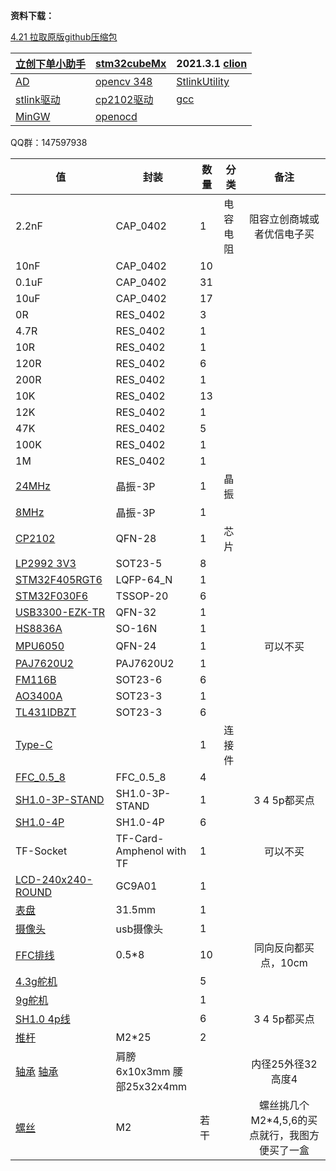 **资料下载：**

[4.21 拉取原版github压缩包](https://link.jscdn.cn/sharepoint/aHR0cHM6Ly90eHA2NjYtbXkuc2hhcmVwb2ludC5jb20vOnU6L2cvcGVyc29uYWwvdHhwX3R4cDY2Nl9vbm1pY3Jvc29mdF9jb20vRVc3bFRJa2hVVjVDbDhLY2VtZTAwUWNCRWZPQlZEbFFUN0pZdjRZYnFPZHVYdz9lPXZFdUQ1NA.zip)						

| [立创下单小助手](https://link.jscdn.cn/sharepoint/aHR0cHM6Ly90eHA2NjYtbXkuc2hhcmVwb2ludC5jb20vOnU6L2cvcGVyc29uYWwvdHhwX3R4cDY2Nl9vbm1pY3Jvc29mdF9jb20vRVdqb1YwWTRCZHBIbmV0RzRuRXN5V1FCWTV5UERxSDN2d1QtM0FCWHFmVFNzdz9lPWpHYkt3UA.zip) | [stm32cubeMx](https://link.jscdn.cn/sharepoint/aHR0cHM6Ly90eHA2NjYtbXkuc2hhcmVwb2ludC5jb20vOnU6L2cvcGVyc29uYWwvdHhwX3R4cDY2Nl9vbm1pY3Jvc29mdF9jb20vRVNDVFFyTXZ4NFpQdDF4SUVjc1BaSklCNVV4dFZmM2hiVXIzWEdHZkJmTUhjQT9lPXFqenZ6Ng.zip) | 2021.3.1 [clion](https://link.jscdn.cn/sharepoint/aHR0cHM6Ly90eHA2NjYtbXkuc2hhcmVwb2ludC5jb20vOnU6L2cvcGVyc29uYWwvdHhwX3R4cDY2Nl9vbm1pY3Jvc29mdF9jb20vRWRySGJ5NHB4WXBLcHQ5UFR0ZnJXSE1CbUFfcnBxWGtCS0lCb3pmN3FFMVJHQT9lPU9jZ1V6MA.zip) |
| ------------------------------------------------------------ | ------------------------------------------------------------ | ------------------------------------------------------------ |
| [AD](https://link.jscdn.cn/sharepoint/aHR0cHM6Ly90eHA2NjYtbXkuc2hhcmVwb2ludC5jb20vOnU6L2cvcGVyc29uYWwvdHhwX3R4cDY2Nl9vbm1pY3Jvc29mdF9jb20vRVpLakJ0aVlsNUJQclZ1N09yZFk4X3NCMVhGeEstdUh5MmtJZGdtczFJRkRNZz9lPUNsQTF4SA.zip) | [opencv 348](https://link.jscdn.cn/sharepoint/aHR0cHM6Ly90eHA2NjYtbXkuc2hhcmVwb2ludC5jb20vOnU6L2cvcGVyc29uYWwvdHhwX3R4cDY2Nl9vbm1pY3Jvc29mdF9jb20vRVhhLTRxSkIxdzlLdlpvd0ZKajNZNklCbkJ1bjg4RGdLUHp0YWpPRkpqQnlzQT9lPTBlakFqbA..exe) | [StlinkUtility](https://link.jscdn.cn/sharepoint/aHR0cHM6Ly90eHA2NjYtbXkuc2hhcmVwb2ludC5jb20vOnU6L2cvcGVyc29uYWwvdHhwX3R4cDY2Nl9vbm1pY3Jvc29mdF9jb20vRVNVc2czZXdrckZNcDBva1dwNkZXcUlCamhmZjV4cHZsVzEtVEJQc1JoV29LQT9lPW1wZGJmUg.zip) |
| [stlink驱动](https://link.jscdn.cn/sharepoint/aHR0cHM6Ly90eHA2NjYtbXkuc2hhcmVwb2ludC5jb20vOnU6L2cvcGVyc29uYWwvdHhwX3R4cDY2Nl9vbm1pY3Jvc29mdF9jb20vRVJ6a0ZzUno0SDVJcEdBTTdCdjUxY1FCSXdGcGhiN1kxR0g0cWpKc19EWmhXdz9lPUl4dWdlVA.zip) | [cp2102驱动 ](https://link.jscdn.cn/sharepoint/aHR0cHM6Ly90eHA2NjYtbXkuc2hhcmVwb2ludC5jb20vOnU6L2cvcGVyc29uYWwvdHhwX3R4cDY2Nl9vbm1pY3Jvc29mdF9jb20vRWVkU2xyZzM5TlZNajFoNDF6Um9YandCdUpYc1I4WGlBNTZwSUZRUUVvM19mQT9lPXVDcDdUdg.zip) | [gcc](https://link.jscdn.cn/sharepoint/aHR0cHM6Ly90eHA2NjYtbXkuc2hhcmVwb2ludC5jb20vOnU6L2cvcGVyc29uYWwvdHhwX3R4cDY2Nl9vbm1pY3Jvc29mdF9jb20vRWR1V3pJWW9haVZDdEF1a3gwVERXY0FCaWhnV3YtREZ1M1JodkdreXRqckZMZz9lPTk4dllENw.zip) |
| [MinGW](https://link.jscdn.cn/sharepoint/aHR0cHM6Ly90eHA2NjYtbXkuc2hhcmVwb2ludC5jb20vOnU6L2cvcGVyc29uYWwvdHhwX3R4cDY2Nl9vbm1pY3Jvc29mdF9jb20vRVEzQ2d2bjhrZ1JQcFJtWGVRSGJEWElCNEJ1dnRxVHl6eElyMkoxT1VsdXRrdz9lPXRjbzVpdA.zip) | [openocd](https://link.jscdn.cn/sharepoint/aHR0cHM6Ly90eHA2NjYtbXkuc2hhcmVwb2ludC5jb20vOnU6L2cvcGVyc29uYWwvdHhwX3R4cDY2Nl9vbm1pY3Jvc29mdF9jb20vRVctazg0LUcwZ05NdDk3SGF0TFl3MXdCZ0VPY29QLWphLUhxTDd6THlHLUY1QT9lPTdJa0ROYg.zip) |                                                              |

QQ群：147597938

| 值                                                           | 封装                       | 数量 | 分类     |                      备注                      |
| ------------------------------------------------------------ | -------------------------- | ---- | -------- | :--------------------------------------------: |
| 2.2nF                                                        | CAP_0402                   | 1    | 电容电阻 |           阻容立创商城或者优信电子买           |
| 10nF                                                         | CAP_0402                   | 10   |          |                                                |
| 0.1uF                                                        | CAP_0402                   | 31   |          |                                                |
| 10uF                                                         | CAP_0402                   | 17   |          |                                                |
| 0R                                                           | RES_0402                   | 3    |          |                                                |
| 4.7R                                                         | RES_0402                   | 1    |          |                                                |
| 10R                                                          | RES_0402                   | 1    |          |                                                |
| 120R                                                         | RES_0402                   | 6    |          |                                                |
| 200R                                                         | RES_0402                   | 1    |          |                                                |
| 10K                                                          | RES_0402                   | 13   |          |                                                |
| 12K                                                          | RES_0402                   | 1    |          |                                                |
| 47K                                                          | RES_0402                   | 5    |          |                                                |
| 100K                                                         | RES_0402                   | 1    |          |                                                |
| 1M                                                           | RES_0402                   | 1    |          |                                                |
| [24MHz](https://item.taobao.com/item.htm?spm=a1z09.2.0.0.1f3c2e8df9Af9i&id=569633363622&_u=b20q7cgb7b7b) | 晶振-3P                    | 1    | 晶振     |                                                |
| [8MHz](https://item.taobao.com/item.htm?spm=a1z09.2.0.0.1f3c2e8df9Af9i&id=569633363622&_u=b20q7cgb7b7b) | 晶振-3P                    | 1    |          |                                                |
| [CP2102](https://item.taobao.com/item.htm?spm=a1z10.3-c-s.w4002-21223910208.11.38616a4bJvtoO5&id=522575454240) | QFN-28                     | 1    | 芯片     |                                                |
| [LP2992 3V3](https://item.taobao.com/item.htm?spm=a1z09.2.0.0.67002e8dJ6XlJx&id=600231832095&_u=b20q7cgbdd1c) | SOT23-5                    | 8    |          |                                                |
| [STM32F405RGT6](https://item.taobao.com/item.htm?spm=2013.1.w4018-21223910180.7.37634c481b1TNL&scm=1007.11837.279802.0&id=522577756409&pvid=aa1f18aa-1d2d-4c48-aca4-2510d8bd8b76) | LQFP-64_N                  | 1    |          |                                                |
| [STM32F030F6](https://item.taobao.com/item.htm?spm=a1z0d.6639537.1997196601.14.6ce87484rl1x1l&id=522554611977) | TSSOP-20                   | 6    |          |                                                |
| [USB3300-EZK-TR](https://item.taobao.com/item.htm?spm=a1z09.2.0.0.1f3c2e8df9Af9i&id=615706097828&_u=b20q7cgb7b9f) | QFN-32                     | 1    |          |                                                |
| [HS8836A](https://item.taobao.com/item.htm?spm=a1z09.2.0.0.5cf62e8dtZRRxc&id=595763295882&_u=p20q7cgb9d59) | SO-16N                     | 1    |          |                                                |
| [MPU6050](https://item.taobao.com/item.htm?spm=a1z10.3-c-s.w4002-21223910208.13.12246a4bkkMiAU&id=522575310310) | QFN-24                     | 1    |          |                    可以不买                    |
| [PAJ7620U2](https://item.taobao.com/item.htm?spm=a1z09.2.0.0.1f3c2e8df9Af9i&id=571178228286&_u=b20q7cgb3b28) | PAJ7620U2                  | 1    |          |                                                |
| [FM116B](https://item.taobao.com/item.htm?spm=a1z09.2.0.0.1f3c2e8df9Af9i&id=618979113359&_u=b20q7cgb4a9d) | SOT23-6                    | 6    |          |                                                |
| [AO3400A](https://item.taobao.com/item.htm?spm=a1z10.3-c-s.w4002-21223910208.9.43706a4bLb8vCV&id=522574089119) | SOT23-3                    | 1    |          |                                                |
| [TL431IDBZT](https://item.taobao.com/item.htm?spm=a1z09.2.0.0.67002e8dJ6XlJx&id=554339815306&_u=b20q7cgbc675) | SOT23-3                    | 6    |          |                                                |
| [Type-C](https://item.taobao.com/item.htm?spm=a1z09.2.0.0.62442e8demH03x&id=573090887123&_u=g20q7cgb5a83) |                            | 1    | 连接件   |                                                |
| [FFC_0.5_8](https://item.taobao.com/item.htm?spm=a1z09.2.0.0.62442e8dmareSl&id=552629356951&_u=g20q7cgb4b1f) | FFC_0.5_8                  | 4    |          |                                                |
| [SH1.0-3P-STAND](https://item.taobao.com/item.htm?spm=a1z09.2.0.0.62442e8demH03x&id=565715285795&_u=g20q7cgbab7d) | SH1.0-3P-STAND             | 1    |          |                  3 4 5p都买点                  |
| [SH1.0-4P](https://item.taobao.com/item.htm?spm=a1z09.2.0.0.62442e8demH03x&id=565715285795&_u=g20q7cgbab7d) | SH1.0-4P                   | 6    |          |                                                |
| TF-Socket                                                    | TF-Card-Amphenol with TF   | 1    |          |                    可以不买                    |
| [LCD-240x240-ROUND](https://item.taobao.com/item.htm?spm=a1z10.3-c-s.w4002-21223910208.30.702c6a4b7BuIxy&id=665316624303) | GC9A01                     | 1    |          |                                                |
| [表盘](https://item.taobao.com/item.htm?spm=a1z09.2.0.0.1f3c2e8df9Af9i&id=624702562166&_u=b20q7cgb2244) | 31.5mm                     | 1    |          |                                                |
| [摄像头](https://item.taobao.com/item.htm?spm=a1z09.2.0.0.1f3c2e8df9Af9i&id=567717780577&_u=b20q7cgb6b84) | usb摄像头                  | 1    |          |                                                |
| [FFC排线](https://item.taobao.com/item.htm?spm=a1z09.2.0.0.5cf62e8dtZRRxc&id=549590794021&_u=p20q7cgb7a40) | 0.5*8                      | 10   |          |              同向反向都买点，10cm              |
| [4.3g舵机](https://item.taobao.com/item.htm?spm=a1z09.2.0.0.1f3c2e8df9Af9i&id=601889539677&_u=b20q7cgb34d4) |                            | 5    |          |                                                |
| [9g舵机](https://item.taobao.com/item.htm?spm=a1z09.2.0.0.5cf62e8dtZRRxc&id=577455964879&_u=p20q7cgb27e6) |                            | 1    |          |                                                |
| [SH1.0 4p线](https://item.taobao.com/item.htm?spm=a1z09.2.0.0.62442e8demH03x&id=565360096163&_u=g20q7cgb107d) |                            | 6    |          |                  3 4 5p都买点                  |
| [推杆](https://item.taobao.com/item.htm?spm=a1z09.2.0.0.1f3c2e8df9Af9i&id=597058278501&_u=b20q7cgb396b) | M2*25                      | 2    |          |                                                |
| [轴承](https://item.taobao.com/item.htm?spm=a1z09.2.0.0.1f3c2e8df9Af9i&id=550670695721&_u=b20q7cgbace2)      [轴承](https://item.taobao.com/item.htm?spm=a1z09.2.0.0.1f3c2e8df9Af9i&id=626925470285&_u=b20q7cgbb95a) | 肩膀6x10x3mm 腰部25x32x4mm |      |          |               内径25外径32高度4                |
| [螺丝](https://item.taobao.com/item.htm?spm=a1z09.2.0.0.1f3c2e8df9Af9i&id=571154046536&_u=b20q7cgb74bb) | M2                         | 若干 |          | 螺丝挑几个M2*4,5,6的买点就行，我图方便买了一盒 |
